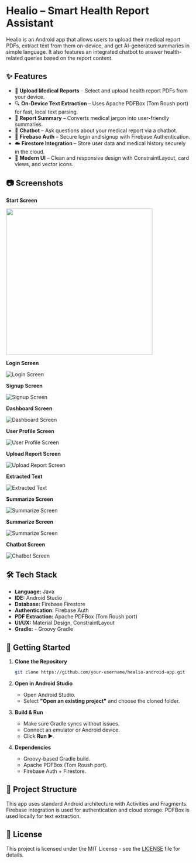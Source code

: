 # Healio – Smart Health Report Assistant

Healio is an Android app that allows users to upload their medical report PDFs, extract text from them on-device, and get AI-generated summaries in simple language. It also features an integrated chatbot to answer health-related queries based on the report content.

## ✨ Features

- 📄 **Upload Medical Reports** – Select and upload health report PDFs from your device.
- 🔍 **On-Device Text Extraction** – Uses Apache PDFBox (Tom Roush port) for fast, local text parsing.
- 🧠 **Report Summary** – Converts medical jargon into user-friendly summaries.
- 💬 **Chatbot** – Ask questions about your medical report via a chatbot.
- 🔐 **Firebase Auth** – Secure login and signup with Firebase Authentication.
- ☁️ **Firestore Integration** – Store user data and medical history securely in the cloud.
- 📱 **Modern UI** – Clean and responsive design with ConstraintLayout, card views, and vector icons.

## 📷 Screenshots
**Start Screen**

<img src="healio_images/start_screen.jpeg" width="400"/>

**Login Screen**

![Login Screen](healio_images/Login.jpeg)

**Signup Screen**

![Signup Screen](healio_images/Signup.jpeg)

**Dashboard Screen**

![Dashboard Screen](healio_images/DashBoard.jpeg)

**User Profile Screen**

![User Profile Screen](healio_images/Profile.jpeg)

**Upload Report Screen**

![Upload Report Screen](healio_images/Upload.jpeg)

**Extracted Text**

![Extracted Text](healio_images/Summarize1.jpeg)

**Summarize Screen**

![Summarize Screen](healio_images/Summarize2.jpeg)

**Summarize Screen**

![Summarize Screen](healio_images/Summarize3.jpeg)

**Chatbot Screen**

![Chatbot Screen](healio_images/Chatbot.jpeg)

## 🛠️ Tech Stack

- **Language:** Java  
- **IDE:** Android Studio  
- **Database:** Firebase Firestore  
- **Authentication:** Firebase Auth  
- **PDF Extraction:** Apache PDFBox (Tom Roush port)  
- **UI/UX:** Material Design, ConstraintLayout
- **Gradle:** - Groovy Gradle


## 🚀 Getting Started

1. **Clone the Repository**
   ```bash
   git clone https://github.com/your-username/healio-android-app.git
   ```

2. **Open in Android Studio**
   - Open Android Studio.
   - Select **"Open an existing project"** and choose the cloned folder.

3. **Build & Run**
   - Make sure Gradle syncs without issues.
   - Connect an emulator or Android device.
   - Click **Run ▶️**.

4. **Dependencies**
   - Groovy-based Gradle build.
   - Apache PDFBox (Tom Roush port).
   - Firebase Auth + Firestore.

## 📁 Project Structure

This app uses standard Android architecture with Activities and Fragments. Firebase integration is used for authentication and cloud storage. PDFBox is used locally for text extraction.

## 📄 License

This project is licensed under the MIT License - see the [LICENSE](LICENSE) file for details.

